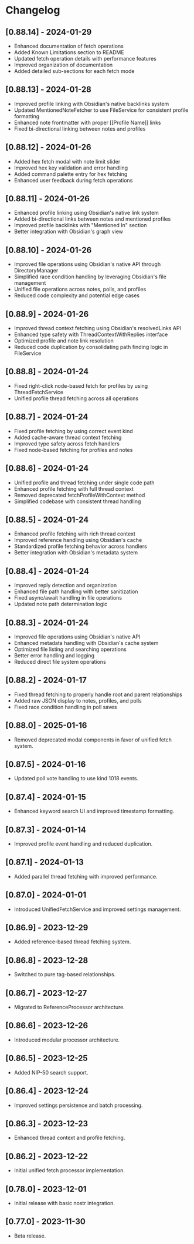 # Changelog

## [0.88.14] - 2024-01-29
- Enhanced documentation of fetch operations
- Added Known Limitations section to README
- Updated fetch operation details with performance features
- Improved organization of documentation
- Added detailed sub-sections for each fetch mode

## [0.88.13] - 2024-01-28
- Improved profile linking with Obsidian's native backlinks system
- Updated MentionedNoteFetcher to use FileService for consistent profile formatting
- Enhanced note frontmatter with proper [[Profile Name]] links
- Fixed bi-directional linking between notes and profiles

## [0.88.12] - 2024-01-26
- Added hex fetch modal with note limit slider
- Improved hex key validation and error handling
- Added command palette entry for hex fetching
- Enhanced user feedback during fetch operations

## [0.88.11] - 2024-01-26
- Enhanced profile linking using Obsidian's native link system
- Added bi-directional links between notes and mentioned profiles
- Improved profile backlinks with "Mentioned In" section
- Better integration with Obsidian's graph view

## [0.88.10] - 2024-01-26
- Improved file operations using Obsidian's native API through DirectoryManager
- Simplified race condition handling by leveraging Obsidian's file management
- Unified file operations across notes, polls, and profiles
- Reduced code complexity and potential edge cases

## [0.88.9] - 2024-01-26
- Improved thread context fetching using Obsidian's resolvedLinks API
- Enhanced type safety with ThreadContextWithReplies interface
- Optimized profile and note link resolution
- Reduced code duplication by consolidating path finding logic in FileService

## [0.88.8] - 2024-01-24
- Fixed right-click node-based fetch for profiles by using ThreadFetchService
- Unified profile thread fetching across all operations

## [0.88.7] - 2024-01-24
- Fixed profile fetching by using correct event kind
- Added cache-aware thread context fetching
- Improved type safety across fetch handlers
- Fixed node-based fetching for profiles and notes

## [0.88.6] - 2024-01-24
- Unified profile and thread fetching under single code path
- Enhanced profile fetching with full thread context
- Removed deprecated fetchProfileWithContext method
- Simplified codebase with consistent thread handling

## [0.88.5] - 2024-01-24
- Enhanced profile fetching with rich thread context
- Improved reference handling using Obsidian's cache
- Standardized profile fetching behavior across handlers
- Better integration with Obsidian's metadata system

## [0.88.4] - 2024-01-24
- Improved reply detection and organization
- Enhanced file path handling with better sanitization
- Fixed async/await handling in file operations
- Updated note path determination logic

## [0.88.3] - 2024-01-24
- Improved file operations using Obsidian's native API
- Enhanced metadata handling with Obsidian's cache system
- Optimized file listing and searching operations
- Better error handling and logging
- Reduced direct file system operations

## [0.88.2] - 2024-01-17
- Fixed thread fetching to properly handle root and parent relationships
- Added raw JSON display to notes, profiles, and polls
- Fixed race condition handling in poll saves

## [0.88.0] - 2025-01-16
- Removed deprecated modal components in favor of unified fetch system.

## [0.87.5] - 2024-01-16
- Updated poll vote handling to use kind 1018 events.

## [0.87.4] - 2024-01-15
- Enhanced keyword search UI and improved timestamp formatting.

## [0.87.3] - 2024-01-14
- Improved profile event handling and reduced duplication.

## [0.87.1] - 2024-01-13
- Added parallel thread fetching with improved performance.

## [0.87.0] - 2024-01-01
- Introduced UnifiedFetchService and improved settings management.

## [0.86.9] - 2023-12-29
- Added reference-based thread fetching system.

## [0.86.8] - 2023-12-28
- Switched to pure tag-based relationships.

## [0.86.7] - 2023-12-27
- Migrated to ReferenceProcessor architecture.

## [0.86.6] - 2023-12-26
- Introduced modular processor architecture.

## [0.86.5] - 2023-12-25
- Added NIP-50 search support.

## [0.86.4] - 2023-12-24
- Improved settings persistence and batch processing.

## [0.86.3] - 2023-12-23
- Enhanced thread context and profile fetching.

## [0.86.2] - 2023-12-22
- Initial unified fetch processor implementation.

## [0.78.0] - 2023-12-01
- Initial release with basic nostr integration.

## [0.77.0] - 2023-11-30
- Beta release.
